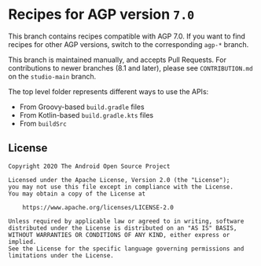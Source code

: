 # Recipes for AGP version `7.0`

This branch contains recipes compatible with AGP 7.0. If you want to find recipes
for other AGP versions, switch to the corresponding `agp-*` branch.

This branch is maintained manually, and accepts Pull Requests. For contributions to newer branches (8.1 and later), please see `CONTRIBUTION.md` on the `studio-main` branch.

The top level folder represents different ways to use the APIs:
- From Groovy-based `build.gradle` files
- From Kotlin-based `build.gradle.kts` files
- From `buildSrc`

## License ##

    Copyright 2020 The Android Open Source Project

    Licensed under the Apache License, Version 2.0 (the "License");
    you may not use this file except in compliance with the License.
    You may obtain a copy of the License at

        https://www.apache.org/licenses/LICENSE-2.0

    Unless required by applicable law or agreed to in writing, software
    distributed under the License is distributed on an "AS IS" BASIS,
    WITHOUT WARRANTIES OR CONDITIONS OF ANY KIND, either express or implied.
    See the License for the specific language governing permissions and
    limitations under the License.
    
